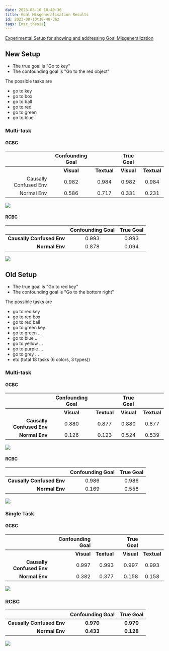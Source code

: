 ```yaml
---
date: 2023-08-10 10:40:36
title: Goal Misgeneralisation Results
id: 2023-08-10t10-40-36z
tags: [msc_thesis]
---
```


[Experimental Setup for showing and addressing Goal Misgeneralization](2023-07-17t14-54-03z.md)

## New Setup

- The true goal is "Go to key"
- The confounding goal is "Go to the red object"

The possible tasks are

- go to key
- go to box
- go to ball
- go to red
- go to green
- go to blue

### Multi-task

#### GCBC

|                       | **Confounding Goal** |             | **True Goal** |             |
| --------------------: | :------------------: | :---------: | :-----------: | :---------: |
|                       |      **Visual**      | **Textual** |  **Visual**   | **Textual** |
| Causally Confused Env |        0.982         |    0.984    |     0.982     |    0.984    |
|            Normal Env |        0.586         |    0.717    |     0.331     |    0.231    |

![](gcbc_gmg_multitask_new.png)

#### RCBC

|                           | **Confounding Goal** | **True Goal** |
| ------------------------: | :------------------: | :-----------: |
| **Causally Confused Env** |        0.993         |     0.993     |
|            **Normal Env** |        0.878         |     0.094     |

![](rcbc_gmg_multitask_new.png)

## Old Setup

- The true goal is "Go to red key"
- The confounding goal is "Go to the bottom right"

The possible tasks are

- go to red key
- go to red box
- go to red ball
- go to green key
- go to green ...
- go to blue ...
- go to yellow ...
- go to purple ...
- go to grey ...
- etc (total 18 tasks (6 colors, 3 types))

### Multi-task

#### GCBC

|                           | **Confounding Goal** |             | **True Goal** |             |
| ------------------------: | :------------------: | :---------: | :-----------: | :---------: |
|                           |      **Visual**      | **Textual** |  **Visual**   | **Textual** |
| **Causally Confused Env** |        0.880         |    0.877    |     0.880     |    0.877    |
|            **Normal Env** |        0.126         |    0.123    |     0.524     |    0.539    |

![](gcbc_gmg_multitask.png)

#### RCBC

|                           | **Confounding Goal** | **True Goal** |
| ------------------------: | :------------------: | :-----------: |
| **Causally Confused Env** |        0.986         |     0.986     |
|            **Normal Env** |        0.169         |     0.558     |

![](rcbc_gmg_multitask.png)

### Single Task

#### GCBC

|                           | **Confounding Goal** |             | **True Goal** |             |
| ------------------------: | -------------------: | ----------: | ------------: | :---------: |
|                           |           **Visual** | **Textual** |    **Visual** | **Textual** |
| **Causally Confused Env** |                0.997 |       0.993 |         0.997 |    0.993    |
|            **Normal Env** |                0.382 |       0.377 |         0.158 |    0.158    |

![](gcbc_gmg_singletask.png)

### RCBC

|                           | **Confounding Goal** | **True Goal** |
| ------------------------: | :------------------: | :-----------: |
| **Causally Confused Env** |      **0.970**       |   **0.970**   |
|            **Normal Env** |      **0.433**       |   **0.128**   |

![](rcbc_gmg_singletask.png)
